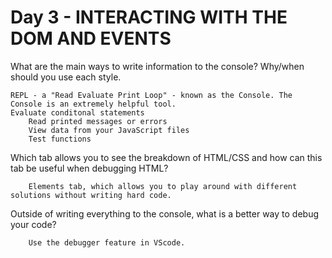 # Day 3 - INTERACTING WITH THE DOM AND EVENTS



What are the main ways to write information to the console? Why/when should you use each style.

    REPL - a "Read Evaluate Print Loop" - known as the Console. The Console is an extremely helpful tool.
    Evaluate conditonal statements
        Read printed messages or errors
        View data from your JavaScript files
        Test functions

Which tab allows you to see the breakdown of HTML/CSS and how can this tab be useful when debugging HTML?

        Elements tab, which allows you to play around with different solutions without writing hard code.

Outside of writing everything to the console, what is a better way to debug your code?

        Use the debugger feature in VScode.